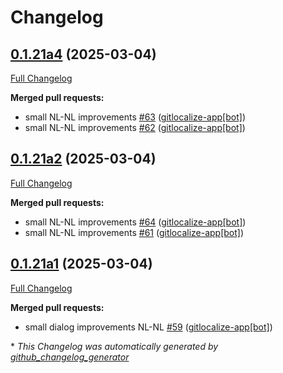 # Changelog

## [0.1.21a4](https://github.com/OpenVoiceOS/ovos-skill-alerts/tree/0.1.21a4) (2025-03-04)

[Full Changelog](https://github.com/OpenVoiceOS/ovos-skill-alerts/compare/0.1.21a2...0.1.21a4)

**Merged pull requests:**

- small NL-NL improvements [\#63](https://github.com/OpenVoiceOS/ovos-skill-alerts/pull/63) ([gitlocalize-app[bot]](https://github.com/apps/gitlocalize-app))
- small NL-NL improvements [\#62](https://github.com/OpenVoiceOS/ovos-skill-alerts/pull/62) ([gitlocalize-app[bot]](https://github.com/apps/gitlocalize-app))

## [0.1.21a2](https://github.com/OpenVoiceOS/ovos-skill-alerts/tree/0.1.21a2) (2025-03-04)

[Full Changelog](https://github.com/OpenVoiceOS/ovos-skill-alerts/compare/0.1.21a1...0.1.21a2)

**Merged pull requests:**

- small NL-NL improvements [\#64](https://github.com/OpenVoiceOS/ovos-skill-alerts/pull/64) ([gitlocalize-app[bot]](https://github.com/apps/gitlocalize-app))
- small NL-NL improvements [\#61](https://github.com/OpenVoiceOS/ovos-skill-alerts/pull/61) ([gitlocalize-app[bot]](https://github.com/apps/gitlocalize-app))

## [0.1.21a1](https://github.com/OpenVoiceOS/ovos-skill-alerts/tree/0.1.21a1) (2025-03-04)

[Full Changelog](https://github.com/OpenVoiceOS/ovos-skill-alerts/compare/0.1.20...0.1.21a1)

**Merged pull requests:**

- small dialog improvements NL-NL [\#59](https://github.com/OpenVoiceOS/ovos-skill-alerts/pull/59) ([gitlocalize-app[bot]](https://github.com/apps/gitlocalize-app))



\* *This Changelog was automatically generated by [github_changelog_generator](https://github.com/github-changelog-generator/github-changelog-generator)*
